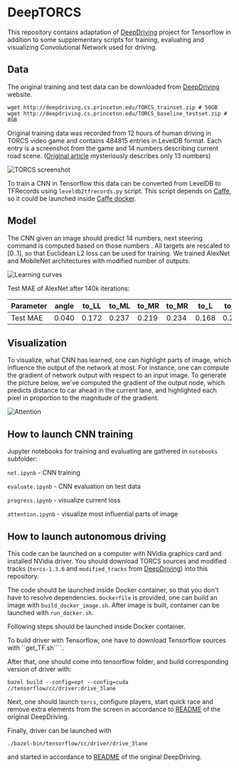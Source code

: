 # DeepTORCS

This repository contains adaptation of [DeepDriving](http://deepdriving.cs.princeton.edu/) project for Tensorflow in addition to some supplementary scripts for training, evaluating and visualizing Convolutional Network used for driving.

## Data

The original training and test data can be downloaded from [DeepDriving](http://deepdriving.cs.princeton.edu/) website.

```
wget http://deepdriving.cs.princeton.edu/TORCS_trainset.zip # 50GB
wget http://deepdriving.cs.princeton.edu/TORCS_baseline_testset.zip # 8GB
```

Original training data was recorded from 12 hours of human driving in TORCS video game and contains 484815 entries in LevelDB format. Each entry is a screenshot from the game and 14 numbers describing current road scene. ([Original article](http://deepdriving.cs.princeton.edu/paper.pdf) mysteriously describes only 13 numbers)

![TORCS screenshot](https://github.com/skripniuk/DeepTORCS/blob/master/pictures/screenshot.jpg)

To train a CNN in Tensorflow this data can be converted from LevelDB to TFRecords using ```leveldb2tfrecords.py``` script. This script depends on [Caffe](http://caffe.berkeleyvision.org/), so it could be launched inside [Caffe docker](https://hub.docker.com/r/bvlc/caffe/).

## Model

The CNN given an image should predict 14 numbers, next steering command is computed based on those numbers . All targets are rescaled to [0..1], so that Euclidean L2 loss can be used for training. We trained AlexNet and MobileNet architectures with modified number of outputs:

![Learning curves](https://github.com/skripniuk/DeepTORCS/blob/master/pictures/curves.png)

Test MAE of AlexNet after 140k iterations:

| Parameter  | angle | to_LL | to_ML | to_MR | to_MR | to_L | to_M | to_R | dist_L | dist_R | dist_LL | dist_MM | dist_RR |
| ------------- | ------------- | ------------- | ------------- | ------------- | ------------- | ------------- | ------------- | ------------- | ------------- | ------------- | ------------- | ------------- | ------------- |
| Test MAE | 0.040  | 0.172 | 0.237 | 0.219 | 0.234 | 0.168 | 0.254 | 0.207 | 1.629 | 1.800 | 1.895 | 2.101 | 2.348 |


## Visualization

To visualize, what CNN has learned, one can highlight parts of image, which influence the output of the network at most. For instance, one can compute the gradient of network output with respect to an input image. To generate the picture below, we've computed the gradient of the output node, which predicts distance to car ahead in the current lane, and highlighted each pixel in proportion to the magnitude of the gradient.

![Attention](https://github.com/skripniuk/DeepTORCS/blob/master/pictures/attention.png)

## How to launch CNN training
Jupyter notebooks for training and evaluating are gathered in ```notebooks``` subfolder:

```net.ipynb``` - CNN training

```evaluate.ipynb``` - CNN evaluation on test data

```progress.ipynb``` - visualize current loss

```attention.ipynb``` - visualize most influential parts of image

## How to launch autonomous driving
This code can be launched on a computer with NVidia graphics card and installed NVidia driver. You should download TORCS sources and modified tracks (```torcs-1.3.6``` and ```modified_tracks``` from [DeepDriving](http://deepdriving.cs.princeton.edu/DeepDrivingCode_v2.zip)) into this repository.

The code should be launched inside Docker container, so that you don't have to resolve dependencies. ```Dockerfile``` is provided, one can build an image with ```build_docker_image.sh```. After image is built, container can be launched with ```run_docker.sh```.

Following steps should be launched inside Docker container.

To build driver with Tensorflow, one have to download Tensorflow sources with ``get_TF.sh````.

After that, one should come into tensorflow folder, and build corresponding version of driver with:

```bazel build --config=opt --config=cuda //tensorflow/cc/driver:drive_3lane```

Next, one should launch ```torcs```, configure players, start quick race and remove extra elements from the screen in accordance to [README](https://github.com/skripniuk/DeepTORCS/blob/master/Readme) of the original DeepDriving.

Finally, driver can be launched with 

```./bazel-bin/tensorflow/cc/driver/drive_3lane```

and started in accordance to [README](https://github.com/skripniuk/DeepTORCS/blob/master/Readme) of the original DeepDriving.
